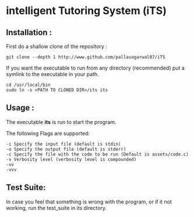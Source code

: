 intelligent Tutoring System (iTS)
=================================

## Installation :

First do a shallow clone of the repository :
```
git clone --depth 1 http://www.github.com/pallavagarwal07/iTS
```
If you want the executable to run from any directory (recommended) put a symlink to the executable in your path.

```
cd /usr/local/bin
sudo ln -s <PATH TO CLONED DIR>/its its
```

## Usage :

The executable **its** is run to start the program.

The following Flags are supported:

```
-i Specify the input file (default is stdin)
-o Specify the output file (default is stderr)
-c Specify the file with the code to be run (Default is assets/code.c)
-v Verbosity level (verbosity level is compounded)
-vv
-vvv
```

## Test Suite:
In case you feel that something is wrong with the program, or if it not working,
run the test_suite in its directory.
